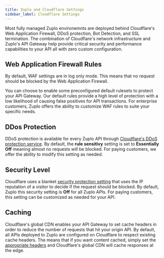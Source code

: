 ```yaml
---
title: Zuplo and Cloudflare Settings
sidebar_label: Cloudflare Settings
---
```


Most fully managed Zuplo environemnts are deployed behind Cloudflare's Web Application
Firewall, DDoS protection, Bot Detection, and SSL termination. The combination
of Cloudflare's network infrastructure and Zuplo's API Gateway help provide
critical security and performance capabilities to your API all with zero custom
configuration.

## Web Application Firewall Rules

By default, WAF settings are in log only mode. This means that no request should
be blocked by the Web Application Firewall.

You can choose to enable some preconfigured default rulesets to protect your API
Gateway. Our default rules provide a high level of protection with a low
likelihood of causing false positives for API transactions. For enterprise
customers, Zuplo offers the ability to customize WAF rules to suite your
specific needs.

## DDos Protection

DDoS protection is available for every Zuplo API through
[Cloudflare's DDoS protection service](https://support.cloudflare.com/hc/en-us/articles/200172676-Understanding-Cloudflare-DDoS-protection).
By default, the **rule sensitivy** setting is set to **Essentially Off** meaning
almost no requests will be blocked. For paying customers, we offer the ability
to modify this setting as needed.

## Security Level

Cloudflare uses a blanket
[security protection setting](https://support.cloudflare.com/hc/en-us/articles/200170056-Understanding-the-Cloudflare-Security-Level)
that uses the IP reputation of a visitor to decide if the request should be
blocked. By default, Zuplo this security setting is **Off** for all Zuplo APIs.
For paying customers, this setting can be customized as needed for your API.

## Caching

Cloudflare's global CDN enables your API Gateway to set cache headers in order
to reduce the number of requests that hit your origin API. By default, all APIs
deployed to Zuplo are configured on Cloudflare to respect existing cache
headers. The means that if you want content cached, simply set the
[appropriate headers](https://developers.cloudflare.com/cache/about/cache-control/)
and Cloudflare's global CDN will cache responses at the edge.
